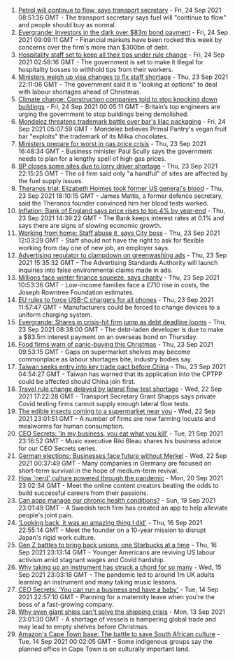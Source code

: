 1. [Petrol will continue to flow, says transport secretary](https://www.bbc.co.uk/news/business-58673567?at_medium=RSS&at_campaign=KARANGA) - Fri, 24 Sep 2021 08:51:36 GMT - The transport secretary says fuel will "continue to flow" and people should buy as normal.
2. [Evergrande: Investors in the dark over $83m bond payment](https://www.bbc.co.uk/news/business-58674166?at_medium=RSS&at_campaign=KARANGA) - Fri, 24 Sep 2021 09:09:11 GMT - Financial markets have been rocked this week by concerns over the firm's more than $300bn of debt.
3. [Hospitality staff set to keep all their tips under rule change](https://www.bbc.co.uk/news/business-58669632?at_medium=RSS&at_campaign=KARANGA) - Fri, 24 Sep 2021 02:58:16 GMT - The government is set to make it illegal for hospitality bosses to withhold tips from their workers.
4. [Ministers weigh up visa changes to fix staff shortage](https://www.bbc.co.uk/news/business-58670790?at_medium=RSS&at_campaign=KARANGA) - Thu, 23 Sep 2021 22:11:06 GMT - The government said it is "looking at options" to deal with labour shortages ahead of Christmas.
5. [Climate change: Construction companies told to stop knocking down buildings](https://www.bbc.co.uk/news/science-environment-58667328?at_medium=RSS&at_campaign=KARANGA) - Fri, 24 Sep 2021 00:05:11 GMT - Britain’s top engineers are urging the government to stop buildings being demolished.
6. [Mondelez threatens trademark battle over bar's lilac packaging](https://www.bbc.co.uk/news/uk-england-london-58642113?at_medium=RSS&at_campaign=KARANGA) - Fri, 24 Sep 2021 05:07:59 GMT - Mondelez believes Primal Pantry's vegan fruit bar "exploits" the trademark of its Milka chocolates.
7. [Ministers prepare for worst in gas price crisis](https://www.bbc.co.uk/news/business-58668594?at_medium=RSS&at_campaign=KARANGA) - Thu, 23 Sep 2021 16:48:34 GMT - Business minister Paul Scully says the government needs to plan for a lengthy spell of high gas prices.
8. [BP closes some sites due to lorry driver shortage](https://www.bbc.co.uk/news/business-58645712?at_medium=RSS&at_campaign=KARANGA) - Thu, 23 Sep 2021 22:15:25 GMT - The oil firm said only "a handful" of sites are affected by the fuel supply issues.
9. [Theranos trial: Elizabeth Holmes took former US general's blood](https://www.bbc.co.uk/news/business-58669152?at_medium=RSS&at_campaign=KARANGA) - Thu, 23 Sep 2021 18:10:15 GMT - James Mattis, a former defence secretary, said the Theranos founder convinced him her blood tests worked.
10. [Inflation: Bank of England says price rises to top 4% by year-end](https://www.bbc.co.uk/news/business-58665538?at_medium=RSS&at_campaign=KARANGA) - Thu, 23 Sep 2021 14:39:22 GMT - The Bank keeps interest rates at 0.1% and says there are signs of slowing economic growth.
11. [Working from home: Staff abuse it, says City boss](https://www.bbc.co.uk/news/business-58662455?at_medium=RSS&at_campaign=KARANGA) - Thu, 23 Sep 2021 12:03:29 GMT - Staff should not have the right to ask for flexible working from day one of new job, an employer says.
12. [Advertising regulator to clampdown on greenwashing ads](https://www.bbc.co.uk/news/business-58645708?at_medium=RSS&at_campaign=KARANGA) - Thu, 23 Sep 2021 15:35:32 GMT - The Advertising Standards Authority will launch inquiries into false environmental claims made in ads.
13. [Millions face winter finance squeeze, says charity](https://www.bbc.co.uk/news/business-58651081?at_medium=RSS&at_campaign=KARANGA) - Thu, 23 Sep 2021 10:53:36 GMT - Low-income families face a £710 rise in costs, the Joseph Rowntree Foundation estimates.
14. [EU rules to force USB-C chargers for all phones](https://www.bbc.co.uk/news/technology-58665809?at_medium=RSS&at_campaign=KARANGA) - Thu, 23 Sep 2021 11:57:47 GMT - Manufacturers could be forced to change devices to a uniform charging system.
15. [Evergrande: Shares in crisis-hit firm jump as debt deadline looms](https://www.bbc.co.uk/news/business-58660578?at_medium=RSS&at_campaign=KARANGA) - Thu, 23 Sep 2021 08:38:00 GMT - The debt-laden developer is due to make a $83.5m interest payment on an overseas bond on Thursday.
16. [Food firms warn of panic-buying this Christmas](https://www.bbc.co.uk/news/business-58654725?at_medium=RSS&at_campaign=KARANGA) - Thu, 23 Sep 2021 09:53:15 GMT - Gaps on supermarket shelves may become commonplace as labour shortages bite, industry bodies say.
17. [Taiwan seeks entry into key trade pact before China](https://www.bbc.co.uk/news/world-asia-58660843?at_medium=RSS&at_campaign=KARANGA) - Thu, 23 Sep 2021 04:54:27 GMT - Taiwan has warned that its application into the CPTPP could be affected should China join first.
18. [Travel rule change delayed by lateral flow test shortage](https://www.bbc.co.uk/news/business-58656292?at_medium=RSS&at_campaign=KARANGA) - Wed, 22 Sep 2021 17:22:28 GMT - Transport Secretary Grant Shapps says private Covid testing firms cannot supply enough lateral flow tests.
19. [The edible insects coming to a supermarket near you](https://www.bbc.co.uk/news/business-58636969?at_medium=RSS&at_campaign=KARANGA) - Wed, 22 Sep 2021 23:01:51 GMT - A number of firms are now farming locusts and mealworms for human consumption.
20. [CEO Secrets: 'In my business, you eat what you kill'](https://www.bbc.co.uk/news/business-58598136?at_medium=RSS&at_campaign=KARANGA) - Tue, 21 Sep 2021 23:16:52 GMT - Music executive Riki Bleau shares his business advice for our CEO Secrets series.
21. [German elections: Businesses face future without Merkel](https://www.bbc.co.uk/news/58632324?at_medium=RSS&at_campaign=KARANGA) - Wed, 22 Sep 2021 00:37:49 GMT - Many companies in Germany are focused on short-term survival in the hope of medium-term revival.
22. [How 'nerd' culture powered through the pandemic](https://www.bbc.co.uk/news/business-58535299?at_medium=RSS&at_campaign=KARANGA) - Mon, 20 Sep 2021 23:02:34 GMT - Meet the online content creators beating the odds to build successful careers from their passions.
23. [Can apps manage our chronic health conditions?](https://www.bbc.co.uk/news/business-58556777?at_medium=RSS&at_campaign=KARANGA) - Sun, 19 Sep 2021 23:01:49 GMT - A Swedish tech firm has created an app to help alleviate people's joint pain.
24. ['Looking back, it was an amazing thing I did'](https://www.bbc.co.uk/news/business-58575530?at_medium=RSS&at_campaign=KARANGA) - Thu, 16 Sep 2021 22:55:14 GMT - Meet the founder on a 10-year mission to disrupt Japan's rigid work culture.
25. [Gen Z battles to bring back unions, one Starbucks at a time](https://www.bbc.co.uk/news/business-58540250?at_medium=RSS&at_campaign=KARANGA) - Thu, 16 Sep 2021 23:13:14 GMT - Younger Americans are reviving US labour activism amid stagnant wages and Covid hardship.
26. [Why taking up an instrument has struck a chord for so many](https://www.bbc.co.uk/news/business-58556770?at_medium=RSS&at_campaign=KARANGA) - Wed, 15 Sep 2021 23:03:18 GMT - The pandemic led to around 1m UK adults learning an instrument and many taking music lessons.
27. [CEO Secrets: 'You can run a business and have a baby'](https://www.bbc.co.uk/news/business-58548789?at_medium=RSS&at_campaign=KARANGA) - Tue, 14 Sep 2021 22:57:10 GMT - Planning for a maternity leave when you're the boss of a fast-growing company.
28. [Why even giant ships can't solve the shipping crisis](https://www.bbc.co.uk/news/business-58479148?at_medium=RSS&at_campaign=KARANGA) - Mon, 13 Sep 2021 23:01:30 GMT - A shortage of vessels is hampering global trade and may lead to empty shelves before Christmas.
29. [Amazon's Cape Town base: The battle to save South African culture](https://www.bbc.co.uk/news/world-africa-58528348?at_medium=RSS&at_campaign=KARANGA) - Tue, 14 Sep 2021 00:02:05 GMT - Some indigenous groups say the planned office in Cape Town is on culturally important land.
